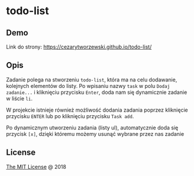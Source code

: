 # todo-list

## Demo

Link do strony: https://cezarytworzewski.github.io/todo-list/

## Opis

Zadanie polega na stworzeniu ```todo-list```, która ma na celu dodawanie,
kolejnych elementów do listy. 
Po wpisaniu nazwy `task` w polu `Dodaj zadanie...` i kliknięciu przycisku 
`Enter`, doda nam się dynamicznie zadanie w liście `li`.

W projekcie istnieje również możliwość dodania zadania poprzez kliknięcie 
przycisku `ENTER` lub po kliknięciu przycisku `Task add`.

Po dynamicznym utworzeniu zadania (listy ul), automatycznie doda się przycisk 
`[x]`, dzięki któremu możemy usunąć wybrane przez nas zadanie

## License

[The MIT License](http://piecioshka.mit-license.org) @ 2018

